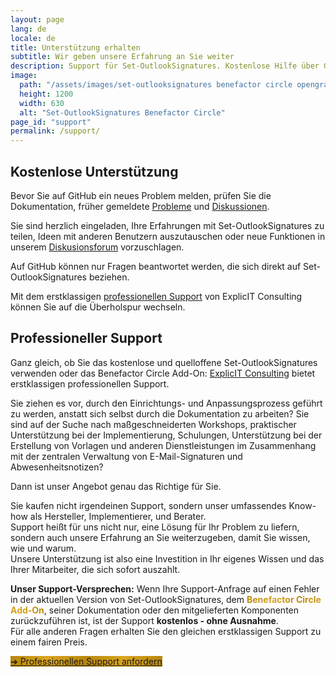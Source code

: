 ```yaml
---
layout: page
lang: de
locale: de
title: Unterstützung erhalten
subtitle: Wir geben unsere Erfahrung an Sie weiter
description: Support für Set-OutlookSignatures. Kostenlose Hilfe über GitHub oder professionelle Beratung von ExplicIT. Expertenwissen, Workshops und Umsetzungshilfe.
image:
  path: "/assets/images/set-outlooksignatures benefactor circle opengraph1200x630.png"
  height: 1200
  width: 630
  alt: "Set-OutlookSignatures Benefactor Circle"
page_id: "support"
permalink: /support/
---
```

<h2 id="free-support">Kostenlose Unterstützung</h2>
<p>
  Bevor Sie auf GitHub ein neues Problem melden, prüfen Sie die Dokumentation, früher gemeldete 
  <a href="https://github.com/Set-OutlookSignatures/Set-OutlookSignatures/issues?q=">Probleme</a> 
  und 
  <a href="https://github.com/Set-OutlookSignatures/Set-OutlookSignatures/discussions?discussions_q=">Diskussionen</a>.
</p>
<p>
  Sie sind herzlich eingeladen, Ihre Erfahrungen mit Set-OutlookSignatures zu teilen, Ideen mit anderen Benutzern auszutauschen oder neue Funktionen in unserem <a href="https://github.com/Set-OutlookSignatures/Set-OutlookSignatures/discussions?discussions_q=">Diskusionsforum</a> vorzuschlagen.
</p>
<p>
  Auf GitHub können nur Fragen beantwortet werden, die sich direkt auf Set-OutlookSignatures beziehen.
</p>
<p>
  Mit dem erstklassigen <a href="#professional-support">professionellen Support</a> von ExplicIT Consulting können Sie auf die Überholspur wechseln.
</p>


<h2 id="professional-support">Professioneller Support</h2>
<p>
  Ganz gleich, ob Sie das kostenlose und quelloffene Set-OutlookSignatures verwenden oder das Benefactor Circle Add-On: <a href="https://explicitconsulting.at">ExplicIT Consulting</a> bietet erstklassigen professionellen Support.
</p>
<p>
  Sie ziehen es vor, durch den Einrichtungs- und Anpassungsprozess geführt zu werden, anstatt sich selbst durch die Dokumentation zu arbeiten? Sie sind auf der Suche nach maßgeschneiderten Workshops, praktischer Unterstützung bei der Implementierung, Schulungen, Unterstützung bei der Erstellung von Vorlagen und anderen Dienstleistungen im Zusammenhang mit der zentralen Verwaltung von E-Mail-Signaturen und Abwesenheitsnotizen?
</p>
<p>
  Dann ist unser Angebot genau das Richtige für Sie.
</p>
<p>
  Sie kaufen nicht irgendeinen Support, sondern unser umfassendes Know-how als Hersteller, Implementierer, und Berater.
  <br>
  Support heißt für uns nicht nur, eine Lösung für Ihr Problem zu liefern, sondern auch unsere Erfahrung an Sie weiterzugeben, damit Sie wissen, wie und warum.
  <br>
  Unsere Unterstützung ist also eine Investition in Ihr eigenes Wissen und das Ihrer Mitarbeiter, die sich sofort auszahlt.
</p>
<p>
  <strong>Unser Support-Versprechen:</strong> Wenn Ihre Support-Anfrage auf einen Fehler in der aktuellen Version von Set-OutlookSignatures, dem <span style="font-weight: bold; background-image: linear-gradient(to right, darkgoldenrod, goldenrod, darkgoldenrod, goldenrod, darkgoldenrod); background-clip: text; color: transparent;">Benefactor Circle Add-On</span>, seiner Dokumentation oder den mitgelieferten Komponenten zurückzuführen ist, ist der Support <strong>kostenlos - ohne Ausnahme</strong>.
  <br>
  Für alle anderen Fragen erhalten Sie den gleichen erstklassigen Support zu einem fairen Preis.
</p>

<p>
  <a href="https://forms.cloud.microsoft/r/CnwjH98vSs" class="button is-link is-normal is-hovered has-text-black has-text-weight-bold" style="background-image: linear-gradient(to right, darkgoldenrod, goldenrod, darkgoldenrod, goldenrod, darkgoldenrod)">
      ➔ Professionellen Support anfordern
  </a>
</p>
